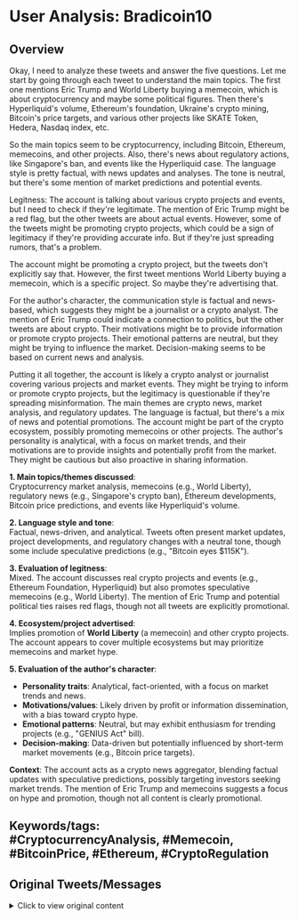 # User Analysis: Bradicoin10

## Overview

<think>
Okay, I need to analyze these tweets and answer the five questions. Let me start by going through each tweet to understand the main topics. The first one mentions Eric Trump and World Liberty buying a memecoin, which is about cryptocurrency and maybe some political figures. Then there's Hyperliquid's volume, Ethereum's foundation, Ukraine's crypto mining, Bitcoin's price targets, and various other projects like SKATE Token, Hedera, Nasdaq index, etc. 

So the main topics seem to be cryptocurrency, including Bitcoin, Ethereum, memecoins, and other projects. Also, there's news about regulatory actions, like Singapore's ban, and events like the Hyperliquid case. The language style is pretty factual, with news updates and analyses. The tone is neutral, but there's some mention of market predictions and potential events. 

Legitness: The account is talking about various crypto projects and events, but I need to check if they're legitimate. The mention of Eric Trump might be a red flag, but the other tweets are about actual events. However, some of the tweets might be promoting crypto projects, which could be a sign of legitimacy if they're providing accurate info. But if they're just spreading rumors, that's a problem. 

The account might be promoting a crypto project, but the tweets don't explicitly say that. However, the first tweet mentions World Liberty buying a memecoin, which is a specific project. So maybe they're advertising that. 

For the author's character, the communication style is factual and news-based, which suggests they might be a journalist or a crypto analyst. The mention of Eric Trump could indicate a connection to politics, but the other tweets are about crypto. Their motivations might be to provide information or promote crypto projects. Their emotional patterns are neutral, but they might be trying to influence the market. Decision-making seems to be based on current news and analysis.

Putting it all together, the account is likely a crypto analyst or journalist covering various projects and market events. They might be trying to inform or promote crypto projects, but the legitimacy is questionable if they're spreading misinformation. The main themes are crypto news, market analysis, and regulatory updates. The language is factual, but there's a mix of news and potential promotions. The account might be part of the crypto ecosystem, possibly promoting memecoins or other projects. The author's personality is analytical, with a focus on market trends, and their motivations are to provide insights and potentially profit from the market. They might be cautious but also proactive in sharing information.
</think>

**1. Main topics/themes discussed**:  
Cryptocurrency market analysis, memecoins (e.g., World Liberty), regulatory news (e.g., Singapore's crypto ban), Ethereum developments, Bitcoin price predictions, and events like Hyperliquid's volume.  

**2. Language style and tone**:  
Factual, news-driven, and analytical. Tweets often present market updates, project developments, and regulatory changes with a neutral tone, though some include speculative predictions (e.g., "Bitcoin eyes $115K").  

**3. Evaluation of legitness**:  
Mixed. The account discusses real crypto projects and events (e.g., Ethereum Foundation, Hyperliquid) but also promotes speculative memecoins (e.g., World Liberty). The mention of Eric Trump and potential political ties raises red flags, though not all tweets are explicitly promotional.  

**4. Ecosystem/project advertised**:  
Implies promotion of **World Liberty** (a memecoin) and other crypto projects. The account appears to cover multiple ecosystems but may prioritize memecoins and market hype.  

**5. Evaluation of the author's character**:  
- **Personality traits**: Analytical, fact-oriented, with a focus on market trends and news.  
- **Motivations/values**: Likely driven by profit or information dissemination, with a bias toward crypto hype.  
- **Emotional patterns**: Neutral, but may exhibit enthusiasm for trending projects (e.g., "GENIUS Act" bill).  
- **Decision-making**: Data-driven but potentially influenced by short-term market movements (e.g., Bitcoin price targets).  

**Context**: The account acts as a crypto news aggregator, blending factual updates with speculative predictions, possibly targeting investors seeking market trends. The mention of Eric Trump and memecoins suggests a focus on hype and promotion, though not all content is clearly promotional.  

**Keywords/tags**:  
#CryptocurrencyAnalysis, #Memecoin, #BitcoinPrice, #Ethereum, #CryptoRegulation
---
## Original Tweets/Messages

<details>
<summary>Click to view original content</summary>

| Type | Content |
|------|---------|
| messages | Eric Trump says World Liberty will buy 'substantial position' in Trump memecoin, nixes 'official' wallet |
| messages | Hyperliquid hits record $248 billion perp volume in May, capturing over 10% of Binance flow |
| messages | Ethereum Foundation says next 18 months ‘pivotal’ amid new treasury policy |
| messages | Ukraine arrests man for breaching hosting accounts to mine crypto |
| messages | Bitcoin eyes $115K by July, but strong US job data to threaten rally: Analysts |
| messages | Ethereum price to $3K? ETH bulls might need to wait, analysis suggests |
| messages | Inside Ethereum’s big pivot: Can the ‘digital oil’ sustain the rally? |
| messages | Singapore confirms near-ban on foreign-only digital token services |
| messages | Bitcoin quantum threat is a ploy by ‘yo-yo token’ sellers: Saylor |
| messages | BlackRock ETH accumulation, key price metrics forecast Ethereum rally to $3K |
| messages | Cathie Wood Predicts Bitcoin Uptrend: Check Out the Best Presales for 1000x Gains |
| messages | Bitcoin Reserve Blueprint Coming ‘In Short Order,’ Says White House Crypto Chief |
| messages | SKATE Token Surges 33% in Pre-Market Trading After Binance Alpha Announces Listing |
| messages | After a $100 Million Loss, What’s Next for the Hyperliquid’s James Wynn? |
| messages | GENIUS Act Stablecoin Bill Could Pass As Soon As Wednesday |
| messages | Hedera Awaits a Potential Golden Cross – What Does it Mean for HBAR Price? |
| messages | Nasdaq Crypto Index adds XRP, SOL, ADA, and XLM as SEC reviews Hashdex ETF’s request to align holdings |
| messages | Here’s How The Crypto Market Performed in May, According to Binance Research |
| messages | QRAMP protocol, explained: Can Bitcoin’s 21-million cap survive the future? |
| messages | Bitcoin price rebounds to $108K as millionaire whale goes 20x long on BTC |

</details>
